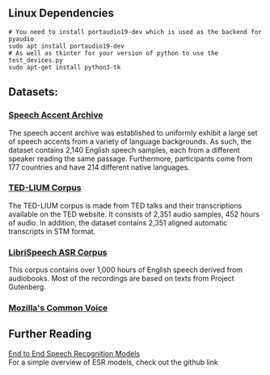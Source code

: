 
## Linux Dependencies
```
# You need to install portaudio19-dev which is used as the backend for pyaudio
sudo apt install portaudio19-dev
# As well as tkinter for your version of python to use the test_devices.py
sudo apt-get install python3-tk
```

## Datasets:
### [Speech Accent Archive](https://www.kaggle.com/rtatman/speech-accent-archive)
The speech accent archive was established to uniformly exhibit a large set of speech accents from a variety of language backgrounds. As such, the dataset contains 2,140 English speech samples, each from a different speaker reading the same passage. Furthermore, participants come from 177 countries and have 214 different native languages. 

### [TED-LIUM Corpus](https://www.openslr.org/51)
The TED-LIUM corpus is made from TED talks and their transcriptions available on the TED website. It consists of 2,351 audio samples, 452 hours of audio. In addition, the dataset contains 2,351 aligned automatic transcripts in STM format.

### [LibriSpeech ASR Corpus](https://www.openslr.org/12)
 This corpus contains over 1,000 hours of English speech derived from audiobooks. Most of the recordings are based on texts from Project Gutenberg.

### [Mozilla's Common Voice]()

## Further Reading
[End to End Speech Recognition Models](https://github.com/sooftware/End-to-End-Speech-Recognition-Models)  
For a simple overview of ESR models, check out the github link